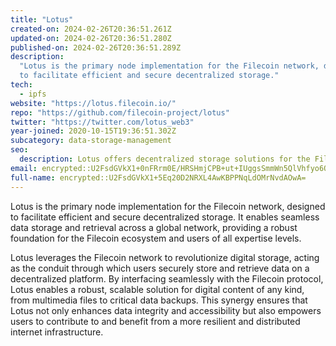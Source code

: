 ```yaml
---
title: "Lotus"
created-on: 2024-02-26T20:36:51.261Z
updated-on: 2024-02-26T20:36:51.280Z
published-on: 2024-02-26T20:36:51.289Z
description:
  "Lotus is the primary node implementation for the Filecoin network, designed
  to facilitate efficient and secure decentralized storage."
tech:
  - ipfs
website: "https://lotus.filecoin.io/"
repo: "https://github.com/filecoin-project/lotus"
twitter: "https://twitter.com/lotus_web3"
year-joined: 2020-10-15T19:36:51.302Z
subcategory: data-storage-management
seo:
  description: Lotus offers decentralized storage solutions for the Filecoin network.
email: encrypted::U2FsdGVkX1+0nFRrm0E/HRSHmjCPB+ut+IUggsSmmWn5QlVhfyo6Oor9ifgbFfcU
full-name: encrypted::U2FsdGVkX1+5Eq20D2NRXL4AwKBPPNqLdOMrNvdAOwA=
---
```


Lotus is the primary node implementation for the Filecoin network, designed to facilitate efficient and secure decentralized storage. It enables seamless data storage and retrieval across a global network, providing a robust foundation for the Filecoin ecosystem and users of all expertise levels.

Lotus leverages the Filecoin network to revolutionize digital storage, acting as the conduit through which users securely store and retrieve data on a decentralized platform. By interfacing seamlessly with the Filecoin protocol, Lotus enables a robust, scalable solution for digital content of any kind, from multimedia files to critical data backups. This synergy ensures that Lotus not only enhances data integrity and accessibility but also empowers users to contribute to and benefit from a more resilient and distributed internet infrastructure.
